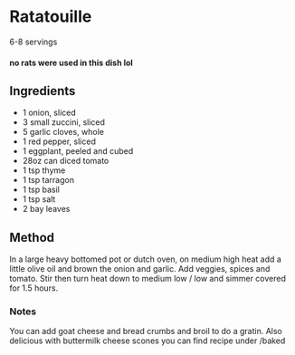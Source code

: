 # Ratatouille

6-8 servings

#### no rats were used in this dish lol 

## Ingredients

* 1 onion, sliced
* 3 small zuccini, sliced
* 5 garlic cloves, whole
* 1 red pepper, sliced
* 1 eggplant, peeled and cubed
* 28oz can diced tomato
* 1 tsp thyme
* 1 tsp tarragon
* 1 tsp basil
* 1 tsp salt
* 2 bay leaves

## Method

In a large heavy bottomed pot or dutch oven, on medium high heat add a little olive oil and brown the onion and garlic.
Add veggies, spices and tomato.
Stir then turn heat down to medium low / low and simmer covered for 1.5 hours.

### Notes

You can add goat cheese and bread crumbs and broil to do a gratin.
Also delicious with buttermilk cheese scones you can find recipe under /baked
